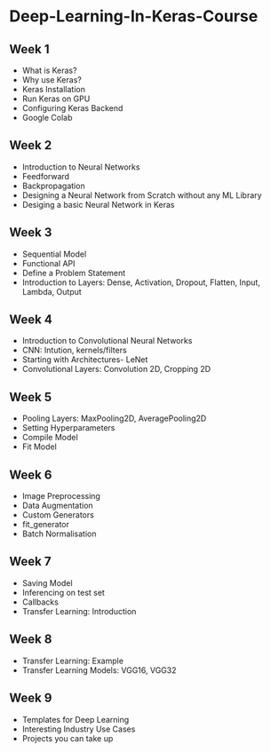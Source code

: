 # Deep-Learning-In-Keras-Course

## Week 1
* What is Keras?
* Why use Keras?
* Keras Installation
* Run Keras on GPU
* Configuring Keras Backend
* Google Colab

## Week 2
* Introduction to Neural Networks
* Feedforward
* Backpropagation
* Designing a Neural Network from Scratch without any ML Library
* Desiging a basic Neural Network in Keras

## Week 3
* Sequential Model
* Functional API
* Define a Problem Statement
* Introduction to Layers: Dense, Activation, Dropout, Flatten, Input, Lambda, Output

## Week 4
* Introduction to Convolutional Neural Networks
* CNN: Intution, kernels/filters
* Starting with Architectures- LeNet
* Convolutional Layers: Convolution 2D, Cropping 2D

## Week 5
* Pooling Layers: MaxPooling2D, AveragePooling2D
* Setting Hyperparameters
* Compile Model
* Fit Model

## Week 6
* Image Preprocessing
* Data Augmentation
* Custom Generators
* fit_generator
* Batch Normalisation

## Week 7
* Saving Model
* Inferencing on test set
* Callbacks
* Transfer Learning: Introduction

## Week 8
* Transfer Learning: Example
* Transfer Learning Models: VGG16, VGG32

## Week 9
* Templates for Deep Learning
* Interesting Industry Use Cases
* Projects you can take up

